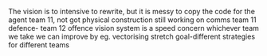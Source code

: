 The vision is to intensive to rewrite, but it is messy to copy the code for the agent
team 11, not got physical construction still working on comms
team 11 defence- team 12 offence
vision system is a speed concern whichever team we take we can improve by eg. vectorising
stretch goal-different strategies for different teams
